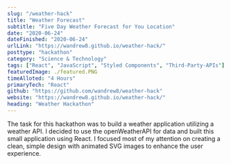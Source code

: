 ```yaml
---
slug: "/weather-hack"
title: "Weather Forecast"
subtitle: "Five Day Weather Forecast for You Location"
date: "2020-06-24"
dateFinished: "2020-06-24"
urlLink: "https://wandrew8.github.io/weather-hack/"
posttype: "hackathon"
category: "Science & Technology"
tags: ["React", "JavaScript", "Styled Components", "Third-Party-APIs"]
featuredImage: ./featured.PNG
timeAlloted: "4 Hours"
primaryTech: "React"
github: "https://github.com/wandrew8/weather-hack"
website: "https://wandrew8.github.io/weather-hack/"
heading: "Weather Hackathon"
---
```


The task for this hackathon was to build a weather application utilizing a weather API. I decided to use the openWeatherAPI for data and built this small application using React. I focused most of my attention on creating a clean, simple design with animated SVG images to enhance the user experience.
